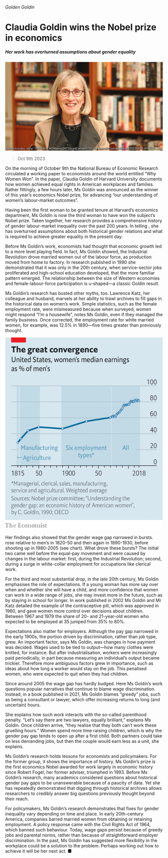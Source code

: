 ###### Golden Goldin

# Claudia Goldin wins the Nobel prize in economics 

##### Her work has overturned assumptions about gender equality 

![image](images/20231014_FNP002.jpg) 

> Oct 9th 2023 

On the morning of October 9th the National Bureau of Economic Research circulated a working paper to economists around the world entitled “Why Women Won”. In the paper, Claudia Goldin of Harvard University documents how women achieved equal rights in American workplaces and families. Rather fittingly, a few hours later, Ms Goldin was announced as the winner of this year’s economics Nobel prize, for advancing “our understanding of women’s labour-market outcomes”. 

Having been the first woman to be granted tenure at Harvard’s economics department, Ms Goldin is now the third woman to have won the subject’s Nobel prize. Taken together, her research provides a comprehensive history of gender labour-market inequality over the past 200 years. In telling , she has overturned assumptions about both historical gender relations and what is required to achieve greater equality in the present day.

Before Ms Goldin’s work, economists had thought that economic growth led to a more level playing field. In fact, Ms Goldin showed, the Industrial Revolution drove married women out of the labour force, as production moved from home to factory. In research published in 1990 she demonstrated that it was only in the 20th century, when service-sector jobs proliferated and high-school education developed, that the more familiar pattern emerged. The relationship between the size of Western economies and female-labour-force participation is u-shaped—a classic Goldin result.

Ms Goldin’s research has busted other myths, too. Lawrence Katz, her colleague and husband, marvels at her ability to trawl archives to fill gaps in the historical data on women’s work. Simple statistics, such as the female employment rate, were mismeasured because when surveyed, women might respond “I’m a housewife”, notes Ms Goldin, even if they managed the family business. Once corrected, the employment rate for white married women, for example, was 12.5% in 1890—five times greater than previously thought. 

![image](images/20231014_FNC028.png) 


Her findings also showed that the gender wage gap narrowed in bursts.  rose relative to men’s in 1820-50 and then again in 1890-1930, before shooting up in 1980-2005 (see chart). What drove these bursts? The initial two came well before the equal-pay movement and were caused by changes in the labour market: first, during the Industrial Revolution; second, during a surge in white-collar employment for occupations like clerical work. 

For the third and most substantial drop, in the late 20th century, Ms Goldin emphasises the role of expectations. If a young woman has more say over when and whether she will have a child, and more confidence that women can work in a wide range of jobs, she may invest more in the future, such as by staying in school for longer. In work published in 2002 Ms Goldin and Mr Katz detailed the example of the contraceptive pill, which was approved in 1960, and gave women more control over decisions about children. Between 1967 and 1979 the share of 20- and 21-year-old women who expected to be employed at 35 jumped from 35% to 80%.

Expectations also matter for employers. Although the pay gap narrowed in the early 1900s, the portion driven by discrimination, rather than job type, grew. An important factor, says Ms Goldin, was changes in how payment was decided. Wages used to be tied to output—how many clothes were knitted, for instance. But after industrialisation, workers were increasingly paid periodically, in part because measuring an individual’s output became trickier. Therefore more ambiguous factors grew in importance, such as ideas about how long a worker would stay on the job. This penalised women, who were expected to quit when they had children.

Since around 2005 the wage gap has hardly budged. Here Ms Goldin’s work questions popular narratives that continue to blame wage discrimination. Instead, in a book published in 2021, Ms Goldin blames “greedy” jobs, such as being a consultant or lawyer, which offer increasing returns to long (and uncertain) hours. 

She explains how such work interacts with the so-called parenthood penalty. “Let’s say there are two lawyers, equally brilliant,” explains Ms Goldin. Once children arrive, “they realise that they both can’t work these gruelling hours.” Women spend more time raising children, which is why the gender pay gap tends to open up after a first child. Both partners could take on less demanding jobs, but then the couple would earn less as a unit, she explains. 

Ms Goldin’s research holds lessons for economists and policymakers. For the former group, it shows the importance of history. Ms Goldin’s prize is the first economics Nobel awarded for work largely in economic history since Robert Fogel, her former adviser, triumphed in 1993. Before Ms Goldin’s research, many academics considered questions about historical gender pay gaps to be unanswerable because of a paucity of data. Yet she has repeatedly demonstrated that digging through historical archives allows researchers to credibly answer big questions previously thought beyond their reach.

For policymakers, Ms Goldin’s research demonstrates that fixes for gender inequality vary depending on time and place. In early 20th-century America, companies barred married women from obtaining or retaining employment. A policy response came with the Civil Rights Act of 1964, which banned such behaviour. Today, wage gaps persist because of greedy jobs and parental norms, rather than because of straightforward employer discrimination. In the past, Ms Goldin has suggested more flexibility in the workplace could be a solution to the problem. Perhaps working out how to achieve it will be her next act. ■


